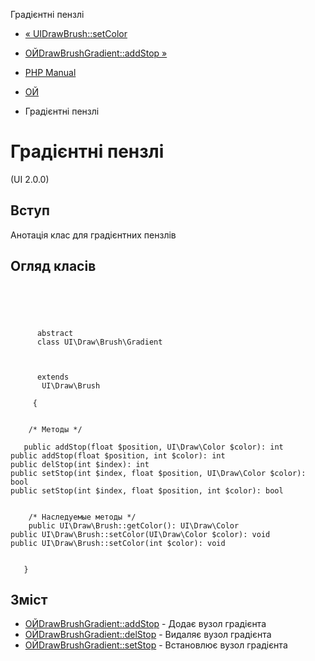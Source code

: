 Градієнтні пензлі

-   [« UIDrawBrush::setColor](ui-draw-brush.setcolor.html)
    
-   [ОЙDrawBrushGradient::addStop »](ui-draw-brush-gradient.addstop.html)
    
-   [PHP Manual](index.html)
    
-   [ОЙ](book.ui.html)
    
-   Градієнтні пензлі
    

# Градієнтні пензлі

(UI 2.0.0)

## Вступ

Анотація клас для градієнтних пензлів

## Огляд класів

```classsynopsis



    
     
      abstract
      class UI\Draw\Brush\Gradient
     

     
      extends
       UI\Draw\Brush
     
     {


    /* Методы */
    
   public addStop(float $position, UI\Draw\Color $color): int
public addStop(float $position, int $color): int
public delStop(int $index): int
public setStop(int $index, float $position, UI\Draw\Color $color): bool
public setStop(int $index, float $position, int $color): bool


    /* Наследуемые методы */
    public UI\Draw\Brush::getColor(): UI\Draw\Color
public UI\Draw\Brush::setColor(UI\Draw\Color $color): void
public UI\Draw\Brush::setColor(int $color): void


   }
```

## Зміст

-   [ОЙDrawBrushGradient::addStop](ui-draw-brush-gradient.addstop.html) - Додає вузол градієнта
-   [ОЙDrawBrushGradient::delStop](ui-draw-brush-gradient.delstop.html) - Видаляє вузол градієнта
-   [ОЙDrawBrushGradient::setStop](ui-draw-brush-gradient.setstop.html) - Встановлює вузол градієнта